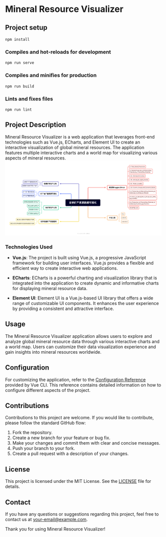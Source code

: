 # Mineral Resource Visualizer

## Project setup
```
npm install
```
### Compiles and hot-reloads for development
```
npm run serve
```

### Compiles and minifies for production
```
npm run build
```
### Lints and fixes files
```
npm run lint
```
## Project Description
Mineral Resource Visualizer is a web application that leverages front-end technologies such as Vue.js, ECharts, and Element UI to create an interactive visualization of global mineral resources. The application features multiple interactive charts and a world map for visualizing various aspects of mineral resources.
![Project Structure](全球矿产资源数据可视化.png)

### Technologies Used
- **Vue.js**: The project is built using Vue.js, a progressive JavaScript framework for building user interfaces. Vue.js provides a flexible and efficient way to create interactive web applications.

- **ECharts**: ECharts is a powerful charting and visualization library that is integrated into the application to create dynamic and informative charts for displaying mineral resource data.

- **Element UI**: Element UI is a Vue.js-based UI library that offers a wide range of customizable UI components. It enhances the user experience by providing a consistent and attractive interface.

## Usage
The Mineral Resource Visualizer application allows users to explore and analyze global mineral resource data through various interactive charts and a world map. Users can customize their data visualization experience and gain insights into mineral resources worldwide.

## Configuration
For customizing the application, refer to the [Configuration Reference](https://cli.vuejs.org/config/) provided by Vue CLI. This reference contains detailed information on how to configure different aspects of the project.

## Contributions
Contributions to this project are welcome. If you would like to contribute, please follow the standard GitHub flow:

1. Fork the repository.
2. Create a new branch for your feature or bug fix.
3. Make your changes and commit them with clear and concise messages.
4. Push your branch to your fork.
5. Create a pull request with a description of your changes.

## License
This project is licensed under the MIT License. See the [LICENSE](LICENSE) file for details.

## Contact
If you have any questions or suggestions regarding this project, feel free to contact us at [your-email@example.com](mailto:your-email@example.com).

Thank you for using Mineral Resource Visualizer!

